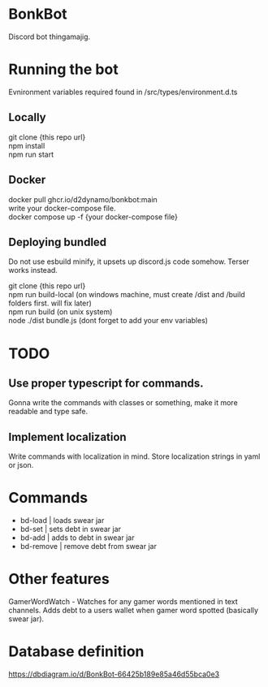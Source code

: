 # BonkBot

Discord bot thingamajig.

# Running the bot

Evnironment variables required found in /src/types/environment.d.ts

## Locally

git clone {this repo url}  
npm install  
npm run start

## Docker

docker pull ghcr.io/d2dynamo/bonkbot:main  
write your docker-compose file.  
docker compose up -f {your docker-compose file}

## Deploying bundled

Do not use esbuild minify, it upsets up discord.js code somehow. Terser works instead.

git clone {this repo url}  
npm run build-local (on windows machine, must create /dist and /build folders first. will fix later)  
npm run build (on unix system)  
node ./dist bundle.js (dont forget to add your env variables)

# TODO

## Use proper typescript for commands.

Gonna write the commands with classes or something, make it more readable and type safe.

## Implement localization

Write commands with localization in mind. Store localization strings in yaml or json.

# Commands

- bd-load | loads swear jar
- bd-set | sets debt in swear jar
- bd-add | adds to debt in swear jar
- bd-remove | remove debt from swear jar

# Other features

GamerWordWatch - Watches for any gamer words mentioned in text channels. Adds debt to a users wallet when gamer word spotted (basically swear jar).

# Database definition

https://dbdiagram.io/d/BonkBot-66425b189e85a46d55bca0e3

